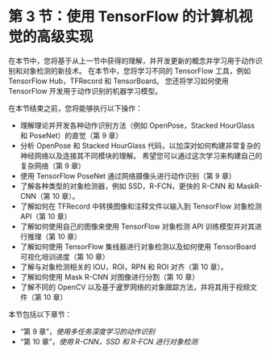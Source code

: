 # 第 3 节：使用 TensorFlow 的计算机视觉的高级实现

在本节中，您将基于从上一节中获得的理解，并开发更新的概念并学习用于动作识别和对象检测的新技术。 在本节中，您将学习不同的 TensorFlow 工具，例如 TensorFlow Hub，TFRecord 和 TensorBoard。 您还将学习如何使用 TensorFlow 开发用于动作识别的机器学习模型。

在本节结束之前，您将能够执行以下操作：

*   理解理论并开发各种动作识别方法（例如 OpenPose，Stacked HourGlass 和 PoseNet）的直觉（第 9 章）
*   分析 OpenPose 和 Stacked HourGlass 代码，以加深对如何构建非常复杂的神经网络以及连接其不同模块的理解。 希望您可以通过这次学习来构建自己的复杂网络（第 9 章）
*   使用 TensorFlow PoseNet 通过网络摄像头进行动作识别（第 9 章）
*   了解各种类型的对象检测器，例如 SSD，R-FCN，更快的 R-CNN 和 MaskR-CNN（第 10 章）。
*   了解如何在 TFRecord 中转换图像和注释文件以输入到 TensorFlow 对象检测 API（第 10 章）
*   了解如何使用自己的图像来使用 TensorFlow 对象检测 API 训练模型并对其进行推理（第 10 章）
*   了解如何使用 TensorFlow 集线器进行对象检测以及如何使用 TensorBoard 可视化培训进度（第 10 章）
*   了解与对象检测相关的 IOU，ROI，RPN 和 ROI 对齐（第 10 章）。
*   了解如何使用 Mask R-CNN 对图像进行分割（第 10 章）
*   了解不同的 OpenCV 以及基于暹罗网络的对象跟踪方法，并将其用于视频文件（第 10 章）

本节包括以下章节：

*   “第 9 章”，*使用多任务深度学习的动作识别*
*   “第 10 章”，*使用 R-CNN，SSD 和 R-FCN 进行对象检测*